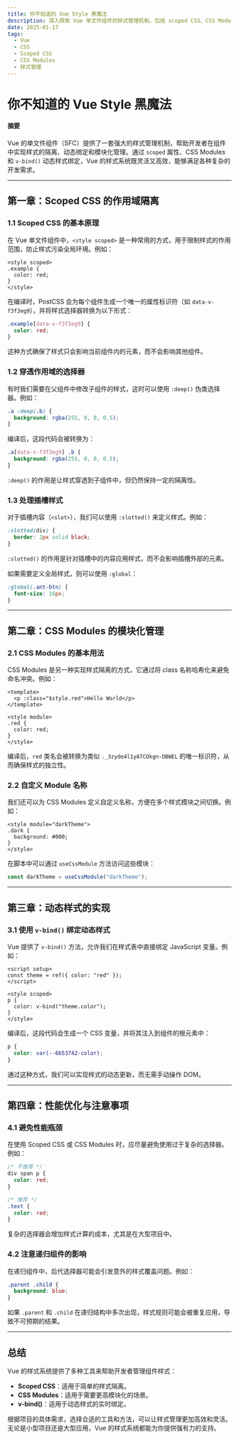 ```yaml
---
title: 你不知道的 Vue Style 黑魔法
description: 深入探索 Vue 单文件组件的样式管理机制，包括 scoped CSS、CSS Modules 和动态样式绑定
date: 2025-01-17
tags: 
  - Vue
  - CSS
  - Scoped CSS
  - CSS Modules
  - 样式管理
---
```


# 你不知道的 Vue Style 黑魔法

#### 摘要

Vue 的单文件组件（SFC）提供了一套强大的样式管理机制，帮助开发者在组件中实现样式的隔离、动态绑定和模块化管理。通过 `scoped` 属性、CSS Modules 和 `v-bind()` 动态样式绑定，Vue 的样式系统既灵活又高效，能够满足各种复杂的开发需求。

---

## 第一章：Scoped CSS 的作用域隔离

### 1.1 Scoped CSS 的基本原理

在 Vue 单文件组件中，`<style scoped>` 是一种常用的方式，用于限制样式的作用范围，防止样式污染全局环境。例如：

```vue
<style scoped>
.example {
  color: red;
}
</style>
```

在编译时，PostCSS 会为每个组件生成一个唯一的属性标识符（如 `data-v-f3f3eg9`），并将样式选择器转换为以下形式：

```css
.example[data-v-f3f3eg9] {
  color: red;
}
```

这种方式确保了样式只会影响当前组件内的元素，而不会影响其他组件。

### 1.2 穿透作用域的选择器

有时我们需要在父组件中修改子组件的样式，这时可以使用 `:deep()` 伪类选择器。例如：

```css
.a :deep(.b) {
  background: rgba(255, 0, 0, 0.5);
}
```

编译后，这段代码会被转换为：

```css
.a[data-v-f3f3eg9] .b {
  background: rgba(255, 0, 0, 0.5);
}
```

`:deep()` 的作用是让样式穿透到子组件中，但仍然保持一定的隔离性。

### 1.3 处理插槽样式

对于插槽内容（`<slot>`），我们可以使用 `:slotted()` 来定义样式。例如：

```css
:slotted(div) {
  border: 2px solid black;
}
```

`:slotted()` 的作用是针对插槽中的内容应用样式，而不会影响插槽外部的元素。

如果需要定义全局样式，则可以使用 `:global`：

```css
:global(.ant-btn) {
  font-size: 16px;
}
```

---

## 第二章：CSS Modules 的模块化管理

### 2.1 CSS Modules 的基本用法

CSS Modules 是另一种实现样式隔离的方式，它通过将 class 名称哈希化来避免命名冲突。例如：

```vue
<template>
  <p :class="$style.red">Hello World</p>
</template>

<style module>
.red {
  color: red;
}
</style>
```

编译后，`red` 类名会被转换为类似 `._3zyde4l1yATCOkgn-DBWEL` 的唯一标识符，从而确保样式的独立性。

### 2.2 自定义 Module 名称

我们还可以为 CSS Modules 定义自定义名称，方便在多个样式模块之间切换。例如：

```vue
<style module="darkTheme">
.dark {
  background: #000;
}
</style>
```

在脚本中可以通过 `useCssModule` 方法访问这些模块：

```js
const darkTheme = useCssModule("darkTheme");
```

---

## 第三章：动态样式的实现

### 3.1 使用 `v-bind()` 绑定动态样式

Vue 提供了 `v-bind()` 方法，允许我们在样式表中直接绑定 JavaScript 变量。例如：

```vue
<script setup>
const theme = ref({ color: "red" });
</script>

<style scoped>
p {
  color: v-bind("theme.color");
}
</style>
```

编译后，这段代码会生成一个 CSS 变量，并将其注入到组件的根元素中：

```css
p {
  color: var(--6b53742-color);
}
```

通过这种方式，我们可以实现样式的动态更新，而无需手动操作 DOM。

---

## 第四章：性能优化与注意事项

### 4.1 避免性能瓶颈

在使用 Scoped CSS 或 CSS Modules 时，应尽量避免使用过于复杂的选择器。例如：

```css
/* 不推荐 */
div span p {
  color: red;
}

/* 推荐 */
.text {
  color: red;
}
```

复杂的选择器会增加样式计算的成本，尤其是在大型项目中。

### 4.2 注意递归组件的影响

在递归组件中，后代选择器可能会引发意外的样式覆盖问题。例如：

```css
.parent .child {
  background: blue;
}
```

如果 `.parent` 和 `.child` 在递归结构中多次出现，样式规则可能会被重复应用，导致不可预期的结果。

---

## 总结

Vue 的样式系统提供了多种工具来帮助开发者管理组件样式：

- **Scoped CSS**：适用于简单的样式隔离。
- **CSS Modules**：适用于需要更高模块化的场景。
- **v-bind()**：适用于动态样式的实时绑定。

根据项目的具体需求，选择合适的工具和方法，可以让样式管理更加高效和灵活。无论是小型项目还是大型应用，Vue 的样式系统都能为你提供强有力的支持。
